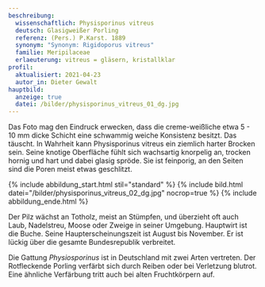 ```yaml
---
beschreibung:
  wissenschaftlich: Physisporinus vitreus
  deutsch: Glasigweißer Porling
  referenz: (Pers.) P.Karst. 1889
  synonym: "Synonym: Rigidoporus vitreus"
  familie: Meripilaceae
  erlaeuterung: vitreus = gläsern, kristallklar
profil:
  aktualisiert: 2021-04-23
  autor_in: Dieter Gewalt
hauptbild:
  anzeige: true
  datei: /bilder/physisporinus_vitreus_01_dg.jpg
---
```

Das Foto mag den Eindruck erwecken, dass die creme-weißliche etwa 5 - 10 mm dicke Schicht eine schwammig weiche Konsistenz besitzt. Das täuscht. In Wahrheit kann Physisporinus vitreus ein ziemlich harter Brocken sein. Seine knotige Oberfläche fühlt sich wachsartig knorpelig an, trocken hornig und hart und dabei glasig spröde. Sie ist feinporig, an den Seiten sind die Poren meist etwas geschlitzt.

{% include abbildung_start.html stil="standard" %}
{% include bild.html datei="/bilder/physisporinus_vitreus_02_dg.jpg" nocrop=true %}
{% include abbildung_ende.html %}

Der Pilz wächst an Totholz, meist an Stümpfen, und überzieht oft auch Laub, Nadelstreu, Moose oder Zweige in seiner Umgebung. Hauptwirt ist die Buche. Seine Haupterscheinungszeit ist August bis November. Er ist lückig über die gesamte Bundesrepublik verbreitet.

Die Gattung *Physiosporinus* ist in Deutschland mit zwei Arten vertreten. Der Rotfleckende Porling verfärbt sich durch Reiben oder bei Verletzung blutrot. Eine ähnliche Verfärbung tritt auch bei alten Fruchtkörpern auf.